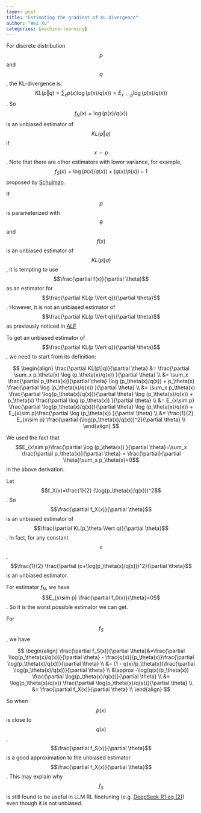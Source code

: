 ```yaml
---
layer: post
title: "Estimating the gradient of KL-divergence"
author: "Wei Xu"
categories: [machine-learning]
---
```


For discrete distribution $$p$$ and $$q$$, the KL-divergence is:
$$KL(p \Vert q)=\sum_x p(x) \log (p(x)/q(x))=E_{x\sim p} \log(p(x)/q(x))$$.
So $$f_N(x)=\log(p(x)/q(x))$$ is an unbiased estimator of $$KL(p \Vert q)$$ if $$x\sim p$$.
Note that there are other estimators with lower variance, for example, $$f_S(x)=\log(p(x)/q(x))+(q(x)/p(x))-1$$ proposed
by [Schulman](http://joschu.net/blog/kl-approx.html).

If $$p$$ is parameterized with $$\theta$$ and $$f(x)$$ is an unbiased estimator
of $$KL(p\|q)$$, it is tempting to use $$\frac{\partial f(x)}{\partial \theta}$$ as an estimator for
$$\frac{\partial KL(p \Vert q)}{\partial \theta}$$. However, it is not an unbiased estimator
of $$\frac{\partial KL(p \Vert q)}{\partial \theta}$$ as previously noticed in [ALF](https://alf.readthedocs.io/en/latest/notes/estimating_derivative_of_expectation.html)

To get an unbiased estimator of $$\frac{\partial KL(p \Vert q)}{\partial \theta}$$, we need to start from its definition:

$$
\begin{align}
\frac{\partial KL(p\|q)}{\partial \theta} &= \frac{\partial \sum_x p_\theta(x) \log (p_\theta(x)/q(x)) }{\partial \theta} \\
&= \sum_x \frac{\partial p_\theta(x)}{\partial \theta} \log (p_\theta(x)/q(x)) + p_\theta(x) \frac{\partial \log (p_\theta(x)/q(x)) }{\partial \theta} \\
&= \sum_x p_\theta(x) \frac{\partial \log(p_\theta(x)/q(x))}{\partial \theta} \log (p_\theta(x)/q(x)) + p_\theta(x) \frac{\partial \log (p_\theta(x)) }{\partial \theta} \\
&= E_{x\sim p} \frac{\partial \log(p_\theta(x)/q(x))}{\partial \theta} \log (p_\theta(x)/q(x)) + E_{x\sim p}\frac{\partial \log (p_\theta(x)) }{\partial \theta} \\
&= \frac{1}{2} E_{x\sim p} \frac{\partial (\log(p_\theta(x)/q(x)))^2}{\partial \theta} \\
\end{align}
$$

We used the fact that $$E_{x\sim p}\frac{\partial \log (p_\theta(x)) }{\partial \theta}=\sum_x \frac{\partial p_\theta(x)}{\partial \theta} = \frac{\partial}{\partial \theta}\sum_x p_\theta(x)=0$$
in the above derivation.

Let $$f_X(x)=\frac{1}{2} (\log(p_\theta(x)/q(x)))^2$$. So $$\frac{\partial f_X(x)}{\partial \theta}$$ is an
unbiased estimator of $$\frac{\partial KL(p_\theta \Vert q)}{\partial \theta}$$. In fact, for any constant $$c$$,
$$\frac{1}{2} \frac{\partial (c+\log(p_\theta(x)/q(x)))^2}{\partial \theta}$$ is an unbiased estimator.

For estimator $f_N$, we have $$E_{x\sim p} \frac{\partial f_0(x)}{\theta}=0$$. So it is the worst possible estimator
we can get.

For $$f_S$$, we have

$$
\begin{align}
\frac{\partial f_S(x)}{\partial \theta}&=\frac{\partial \log(p_\theta(x)/q(x))}{\partial \theta} - \frac{q(x)}{p_\theta(x)}\frac{\partial \log(p_\theta(x)/q(x))}{\partial \theta} \\
&= (1 - q(x)/p_\theta(x))\frac{\partial \log(p_\theta(x)/q(x))}{\partial \theta} \\
&\approx -\log(q(x)/p_\theta(x)) \frac{\partial \log(p_\theta(x)/q(x))}{\partial \theta} \\
&= \log(p_\theta(x)/q(x)) \frac{\partial \log(p_\theta(x)/q(x))}{\partial \theta} \\
&= \frac{\partial f_X(x)}{\partial \theta} \\
\end{align}
$$

So when $$p(x)$$ is close to $$q(x)$$, $$\frac{\partial f_S(x)}{\partial \theta}$$
is a good approximation to the unbiased estimator $$\frac{\partial f_X(x)}{\partial \theta}$$.
This may explain why $$f_S$$ is still found to be useful in LLM RL finetuning (e.g. [DeepSeek R1 eq (2)](https://arxiv.org/abs/2501.12948))
even though it is not unbiased.
